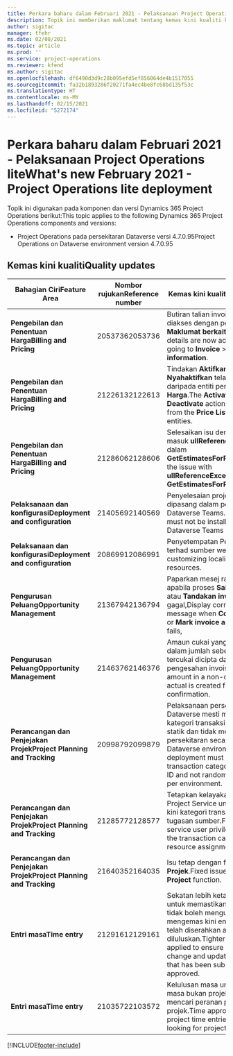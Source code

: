 ```yaml
---
title: Perkara baharu dalam Februari 2021 - Pelaksanaan Project Operations lite
description: Topik ini memberikan maklumat tentang kemas kini kualiti kualiti yang tersedia dalam keluaran Februari 2021 bagi pelaksanaan Project Operations lite.
author: sigitac
manager: tfehr
ms.date: 02/08/2021
ms.topic: article
ms.prod: ''
ms.service: project-operations
ms.reviewer: kfend
ms.author: sigitac
ms.openlocfilehash: df6490d3d9c28b095efd5ef856064de4b1517055
ms.sourcegitcommit: fa32b1893286f20271fa4ec4be8fc68bd135f53c
ms.translationtype: HT
ms.contentlocale: ms-MY
ms.lasthandoff: 02/15/2021
ms.locfileid: "5272174"
---
```

# <a name="whats-new-february-2021---project-operations-lite-deployment"></a><span data-ttu-id="a2c5f-103">Perkara baharu dalam Februari 2021 - Pelaksanaan Project Operations lite</span><span class="sxs-lookup"><span data-stu-id="a2c5f-103">What's new February 2021 - Project Operations lite deployment</span></span>

<span data-ttu-id="a2c5f-104">Topik ini digunakan pada komponen dan versi Dynamics 365 Project Operations berikut:</span><span class="sxs-lookup"><span data-stu-id="a2c5f-104">This topic applies to the following Dynamics 365 Project Operations components and versions:</span></span>

  - <span data-ttu-id="a2c5f-105">Project Operations pada persekitaran Dataverse versi 4.7.0.95</span><span class="sxs-lookup"><span data-stu-id="a2c5f-105">Project Operations on Dataverse environment version 4.7.0.95</span></span>

## <a name="quality-updates"></a><span data-ttu-id="a2c5f-106">Kemas kini kualiti</span><span class="sxs-lookup"><span data-stu-id="a2c5f-106">Quality updates</span></span>

| <span data-ttu-id="a2c5f-107">**Bahagian Ciri**</span><span class="sxs-lookup"><span data-stu-id="a2c5f-107">**Feature Area**</span></span> | <span data-ttu-id="a2c5f-108">**Nombor rujukan**</span><span class="sxs-lookup"><span data-stu-id="a2c5f-108">**Reference number**</span></span> | <span data-ttu-id="a2c5f-109">**Kemas kini kualiti**</span><span class="sxs-lookup"><span data-stu-id="a2c5f-109">**Quality update**</span></span> |
| --- | --- | --- |
| <span data-ttu-id="a2c5f-110">**Pengebilan dan Penentuan Harga**</span><span class="sxs-lookup"><span data-stu-id="a2c5f-110">**Billing and Pricing**</span></span> | <span data-ttu-id="a2c5f-111">2053736</span><span class="sxs-lookup"><span data-stu-id="a2c5f-111">2053736</span></span> | <span data-ttu-id="a2c5f-112">Butiran talian invois kini boleh diakses dengan pergi ke **Invois** > **Maklumat berkaitan**.</span><span class="sxs-lookup"><span data-stu-id="a2c5f-112">Invoice line details are now accessible by going to **Invoice** > **Related information**.</span></span> |
| <span data-ttu-id="a2c5f-113">**Pengebilan dan Penentuan Harga**</span><span class="sxs-lookup"><span data-stu-id="a2c5f-113">**Billing and Pricing**</span></span> | <span data-ttu-id="a2c5f-114">2122613</span><span class="sxs-lookup"><span data-stu-id="a2c5f-114">2122613</span></span> | <span data-ttu-id="a2c5f-115">Tindakan **Aktifkan** dan **Nyahaktifkan** telah dialih keluar daripada entiti persatuan **Senarai Harga**.</span><span class="sxs-lookup"><span data-stu-id="a2c5f-115">The **Activate** and **Deactivate** actions were removed from the **Price List** association entities.</span></span> |
| <span data-ttu-id="a2c5f-116">**Pengebilan dan Penentuan Harga**</span><span class="sxs-lookup"><span data-stu-id="a2c5f-116">**Billing and Pricing**</span></span> | <span data-ttu-id="a2c5f-117">2128606</span><span class="sxs-lookup"><span data-stu-id="a2c5f-117">2128606</span></span> | <span data-ttu-id="a2c5f-118">Selesaikan isu dengan pasang masuk **ullReferenceException** dalam **GetEstimatesForProject**.</span><span class="sxs-lookup"><span data-stu-id="a2c5f-118">Resolved the issue with **ullReferenceException** in the **GetEstimatesForProject** plug-in.</span></span> |
| <span data-ttu-id="a2c5f-119">**Pelaksanaan dan konfigurasi**</span><span class="sxs-lookup"><span data-stu-id="a2c5f-119">**Deployment and configuration**</span></span> | <span data-ttu-id="a2c5f-120">2140569</span><span class="sxs-lookup"><span data-stu-id="a2c5f-120">2140569</span></span> | <span data-ttu-id="a2c5f-121">Penyelesaian projek tidak boleh dipasang dalam persekitaran Dataverse Teams.</span><span class="sxs-lookup"><span data-stu-id="a2c5f-121">Project solution must not be installed in the Dataverse Teams environments.</span></span> |
| <span data-ttu-id="a2c5f-122">**Pelaksanaan dan konfigurasi**</span><span class="sxs-lookup"><span data-stu-id="a2c5f-122">**Deployment and configuration**</span></span> | <span data-ttu-id="a2c5f-123">2086991</span><span class="sxs-lookup"><span data-stu-id="a2c5f-123">2086991</span></span> | <span data-ttu-id="a2c5f-124">Penyetempatan Penyesuaian terhad sumber web.</span><span class="sxs-lookup"><span data-stu-id="a2c5f-124">Restricted customizing localization of web resources.</span></span> |
| <span data-ttu-id="a2c5f-125">**Pengurusan Peluang**</span><span class="sxs-lookup"><span data-stu-id="a2c5f-125">**Opportunity Management**</span></span> | <span data-ttu-id="a2c5f-126">2136794</span><span class="sxs-lookup"><span data-stu-id="a2c5f-126">2136794</span></span> | <span data-ttu-id="a2c5f-127">Paparkan mesej ralat yang betul apabila proses **Sahkan invois** atau **Tandakan invois** gagal,</span><span class="sxs-lookup"><span data-stu-id="a2c5f-127">Display correct error message when **Confirm invoice** or **Mark invoice as paid** process fails,</span></span> |
| <span data-ttu-id="a2c5f-128">**Pengurusan Peluang**</span><span class="sxs-lookup"><span data-stu-id="a2c5f-128">**Opportunity Management**</span></span> | <span data-ttu-id="a2c5f-129">2146376</span><span class="sxs-lookup"><span data-stu-id="a2c5f-129">2146376</span></span> | <span data-ttu-id="a2c5f-130">Amaun cukai yang diperbetulkan dalam jumlah sebenar tidak tercukai dicipta daripada pengesahan invois.</span><span class="sxs-lookup"><span data-stu-id="a2c5f-130">Corrected tax amount in a non-chargeable actual is created from invoice confirmation.</span></span> |
| <span data-ttu-id="a2c5f-131">**Perancangan dan Penjejakan Projek**</span><span class="sxs-lookup"><span data-stu-id="a2c5f-131">**Project Planning and Tracking**</span></span> | <span data-ttu-id="a2c5f-132">2099879</span><span class="sxs-lookup"><span data-stu-id="a2c5f-132">2099879</span></span> | <span data-ttu-id="a2c5f-133">Pelaksanaan persekitaran Dataverse mesti mewujudkan kategori transaksi lalai dengan ID statik dan tidak menjana satu persekitaran secara rawak.</span><span class="sxs-lookup"><span data-stu-id="a2c5f-133">The Dataverse environment deployment must create a default transaction category with a static ID and not randomly generate one per environment.</span></span> |
| <span data-ttu-id="a2c5f-134">**Perancangan dan Penjejakan Projek**</span><span class="sxs-lookup"><span data-stu-id="a2c5f-134">**Project Planning and Tracking**</span></span> | <span data-ttu-id="a2c5f-135">2128577</span><span class="sxs-lookup"><span data-stu-id="a2c5f-135">2128577</span></span> | <span data-ttu-id="a2c5f-136">Tetapkan kelayakan pengguna Project Service untuk mengemas kini kategori transaksi pada tugasan sumber.</span><span class="sxs-lookup"><span data-stu-id="a2c5f-136">Fixed the Project service user privileges to update the transaction category on a resource assignment.</span></span> |
| <span data-ttu-id="a2c5f-137">**Perancangan dan Penjejakan Projek**</span><span class="sxs-lookup"><span data-stu-id="a2c5f-137">**Project Planning and Tracking**</span></span> | <span data-ttu-id="a2c5f-138">2164035</span><span class="sxs-lookup"><span data-stu-id="a2c5f-138">2164035</span></span> | <span data-ttu-id="a2c5f-139">Isu tetap dengan fungsi **Salin Projek**.</span><span class="sxs-lookup"><span data-stu-id="a2c5f-139">Fixed issues with the **Copy Project** function.</span></span> |
| <span data-ttu-id="a2c5f-140">**Entri masa**</span><span class="sxs-lookup"><span data-stu-id="a2c5f-140">**Time entry**</span></span> | <span data-ttu-id="a2c5f-141">2129161</span><span class="sxs-lookup"><span data-stu-id="a2c5f-141">2129161</span></span> | <span data-ttu-id="a2c5f-142">Sekatan lebih ketat digunakan untuk memastikan pengguna tidak boleh mengubah dan mengemas kini entri masa yang telah diserahkan atau diluluskan.</span><span class="sxs-lookup"><span data-stu-id="a2c5f-142">Tighter restrictions are applied to ensure users can't change and update a time entry that has been submitted or approved.</span></span> |
| <span data-ttu-id="a2c5f-143">**Entri masa**</span><span class="sxs-lookup"><span data-stu-id="a2c5f-143">**Time entry**</span></span> | <span data-ttu-id="a2c5f-144">2103572</span><span class="sxs-lookup"><span data-stu-id="a2c5f-144">2103572</span></span> | <span data-ttu-id="a2c5f-145">Kelulusan masa untuk masukan masa bukan projek tidak boleh mencari peranan pelulus projek.</span><span class="sxs-lookup"><span data-stu-id="a2c5f-145">Time approval for non-project time entries must not be looking for project approver role.</span></span> |


[!INCLUDE[footer-include](../../includes/footer-banner.md)]